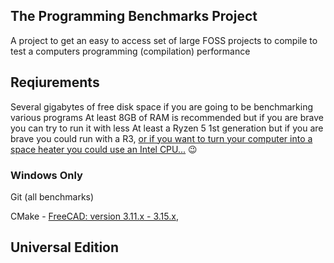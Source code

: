 ## The Programming Benchmarks Project

A project to get an easy to access set of large FOSS projects to compile to test a computers programming (compilation) performance 

## Reqiurements

Several gigabytes of free disk space if you are going to be benchmarking various programs
At least 8GB of RAM is recommended but if you are brave you can try to run it with less
At least a Ryzen 5 1st generation but if you are brave you could run with a R3, [or if you want to turn your computer into a space heater you could use an Intel CPU...](https://www.reddit.com/r/AyyMD/comments/90wygw/upvote_so_when_people_google_space_heaters_they/) 😉

### Windows Only

Git (all benchmarks)

CMake - [FreeCAD: version 3.11.x - 3.15.x](https://www.freecadweb.org/wiki/Compile_on_Windows#Prerequisites),

## Universal Edition
